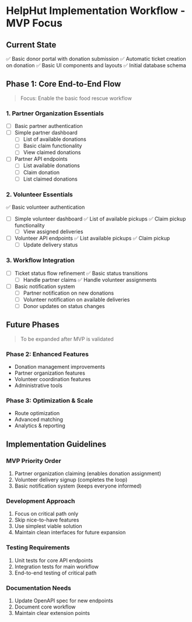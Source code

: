 # HelpHut Implementation Workflow - MVP Focus

## Current State
✅ Basic donor portal with donation submission
✅ Automatic ticket creation on donation
✅ Basic UI components and layouts
✅ Initial database schema

## Phase 1: Core End-to-End Flow
> Focus: Enable the basic food rescue workflow

### 1. Partner Organization Essentials
- [ ] Basic partner authentication
- [ ] Simple partner dashboard
  - [ ] List of available donations
  - [ ] Basic claim functionality
  - [ ] View claimed donations
- [ ] Partner API endpoints
  - [ ] List available donations
  - [ ] Claim donation
  - [ ] List claimed donations

### 2. Volunteer Essentials
✅ Basic volunteer authentication
- [ ] Simple volunteer dashboard
  ✅ List of available pickups
  ✅ Claim pickup functionality
  - [ ] View assigned deliveries
- [ ] Volunteer API endpoints
  ✅ List available pickups
  ✅ Claim pickup
  - [ ] Update delivery status

### 3. Workflow Integration
- [ ] Ticket status flow refinement
  ✅ Basic status transitions
  - [ ] Handle partner claims
  ✅ Handle volunteer assignments
- [ ] Basic notification system
  - [ ] Partner notification on new donations
  - [ ] Volunteer notification on available deliveries
  - [ ] Donor updates on status changes

## Future Phases
> To be expanded after MVP is validated

### Phase 2: Enhanced Features
- Donation management improvements
- Partner organization features
- Volunteer coordination features
- Administrative tools

### Phase 3: Optimization & Scale
- Route optimization
- Advanced matching
- Analytics & reporting

## Implementation Guidelines

### MVP Priority Order
1. Partner organization claiming (enables donation assignment)
2. Volunteer delivery signup (completes the loop)
3. Basic notification system (keeps everyone informed)

### Development Approach
1. Focus on critical path only
2. Skip nice-to-have features
3. Use simplest viable solution
4. Maintain clean interfaces for future expansion

### Testing Requirements
1. Unit tests for core API endpoints
2. Integration tests for main workflow
3. End-to-end testing of critical path

### Documentation Needs
1. Update OpenAPI spec for new endpoints
2. Document core workflow
3. Maintain clear extension points 
